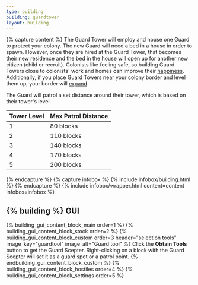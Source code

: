 ```yaml
---
type: building
building: guardtower
layout: building
---
```

{% capture content %}
The Guard Tower will employ and house one Guard to protect your colony. The new Guard will need a bed in a house in order to spawn. However, once they are hired at the Guard Tower, that becomes their new residence and the bed in the house will open up for another new citizen (child or recruit). Colonists like feeling safe, so building Guard Towers close to colonists' work and homes can improve their [happiness](../../source/systems/happinessandsaturation). Additionally, if you place Guard Towers near your colony border and level them up, your border will [expand](../../source/systems/border).

The Guard will patrol a set distance around their tower, which is based on their tower's level.

| Tower Level | Max Patrol Distance |
|-------------|---------------------|
| 1           | 80 blocks           |
| 2           | 110 blocks          |
| 3           | 140 blocks          |
| 4           | 170 blocks          |
| 5           | 200 blocks          |

{% endcapture %}
{% capture infobox %}
{% include infobox/building.html %}
{% endcapture %}
{% include infobox/wrapper.html content=content infobox=infobox %}

## {% building %} GUI

{% building_gui_content_block_main order=1 %}
{% building_gui_content_block_stock order=2 %}
{% building_gui_content_block_custom order=3 header="selection tools" image_key="guardtool" image_alt="Guard tool" %}
Click the <strong>Obtain Tools</strong> button to get the Guard Scepter. Right-clicking on a block with the Guard Scepter will set it as a guard spot or a patrol point.
{% endbuilding_gui_content_block_custom %}
{% building_gui_content_block_hostiles order=4 %}
{% building_gui_content_block_settings order=5 %}